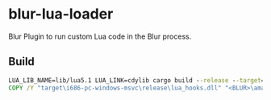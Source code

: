 # blur-lua-loader
Blur Plugin to run custom Lua code in the Blur process.

## Build

```bat
LUA_LIB_NAME=lib/lua5.1 LUA_LINK=cdylib cargo build --release --target=i686-pc-windows-msvc
COPY /Y "target\i686-pc-windows-msvc\release\lua_hooks.dll" "<BLUR>\amax\dlls\lua_hooks.asi"
```
